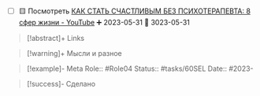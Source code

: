 - [ ] 🟨 Посмотреть [КАК СТАТЬ СЧАСТЛИВЫМ БЕЗ ПСИХОТЕРАПЕВТА: 8 сфер жизни - YouTube](https://www.youtube.com/watch?v=5Pl3RnYryzI) ➕ 2023-05-31 📅 3023-05-31

> [!abstract]+ Links

> [!warning]+ Мысли и разное

> [!example]- Meta
> Role:: #Role04
> Status:: #tasks/60SEL
> Date:: #2023-

> [!success]- Сделано